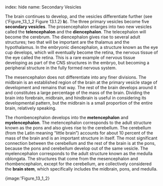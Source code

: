 index: hide
name: Secondary Vesicles

The brain continues to develop, and the vesicles differentiate further (see {'Figure_13_1_2 Figure 13.1.2} **b**). The three primary vesicles become five  **secondary vesicles**. The prosencephalon enlarges into two new vesicles called the  **telencephalon** and the  **diencephalon**. The telecephalon will become the cerebrum. The diencephalon gives rise to several adult structures; two that will be important are the thalamus and the hypothalamus. In the embryonic diencephalon, a structure known as the eye cup develops, which will eventually become the retina, the nervous tissue of the eye called the retina. This is a rare example of nervous tissue developing as part of the CNS structures in the embryo, but becoming a peripheral structure in the fully formed nervous system.

The mesencephalon does not differentiate into any finer divisions. The midbrain is an established region of the brain at the primary vesicle stage of development and remains that way. The rest of the brain develops around it and constitutes a large percentage of the mass of the brain. Dividing the brain into forebrain, midbrain, and hindbrain is useful in considering its developmental pattern, but the midbrain is a small proportion of the entire brain, relatively speaking.

The rhombencephalon develops into the  **metencephalon** and  **myelencephalon**. The metencephalon corresponds to the adult structure known as the pons and also gives rise to the cerebellum. The cerebellum (from the Latin meaning “little brain”) accounts for about 10 percent of the mass of the brain and is an important structure in itself. The most significant connection between the cerebellum and the rest of the brain is at the pons, because the pons and cerebellum develop out of the same vesicle. The myelencephalon corresponds to the adult structure known as the medulla oblongata. The structures that come from the mesencephalon and rhombencephalon, except for the cerebellum, are collectively considered the  **brain stem**, which specifically includes the midbrain, pons, and medulla.


{image:'Figure_13_1_2}
        
